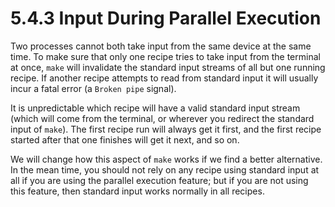 # 5.4.3 Input During Parallel Execution

Two processes cannot both take input from the same device at the same time.
To make sure that only one recipe tries to take input from the terminal at once, `make` will invalidate the standard input streams of all but one running recipe.
If another recipe attempts to read from standard input it will usually incur a fatal error (a `Broken pipe` signal).

It is unpredictable which recipe will have a valid standard input stream (which will come from the terminal, or wherever you redirect the standard input of `make`).
The first recipe run will always get it first, and the first recipe started after that one finishes will get it next, and so on.

We will change how this aspect of `make` works if we find a better alternative.
In the mean time, you should not rely on any recipe using standard input at all if you are using the parallel execution feature;
but if you are not using this feature, then standard input works normally in all recipes.
